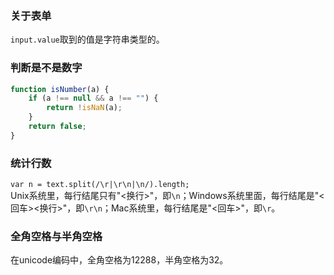 ### 关于表单
`input.value`取到的值是字符串类型的。    

### 判断是不是数字  
```javascript
function isNumber(a) {
    if (a !== null && a !== "") {
        return !isNaN(a);
    }
    return false;
}
```

### 统计行数  
`var n = text.split(/\r|\r\n|\n/).length;`  
Unix系统里，每行结尾只有"<换行>"，即`\n`；Windows系统里面，每行结尾是"<回车><换行>"，即`\r\n`；Mac系统里，每行结尾是"<回车>"，即`\r`。  

### 全角空格与半角空格
在unicode编码中，全角空格为12288，半角空格为32。  

